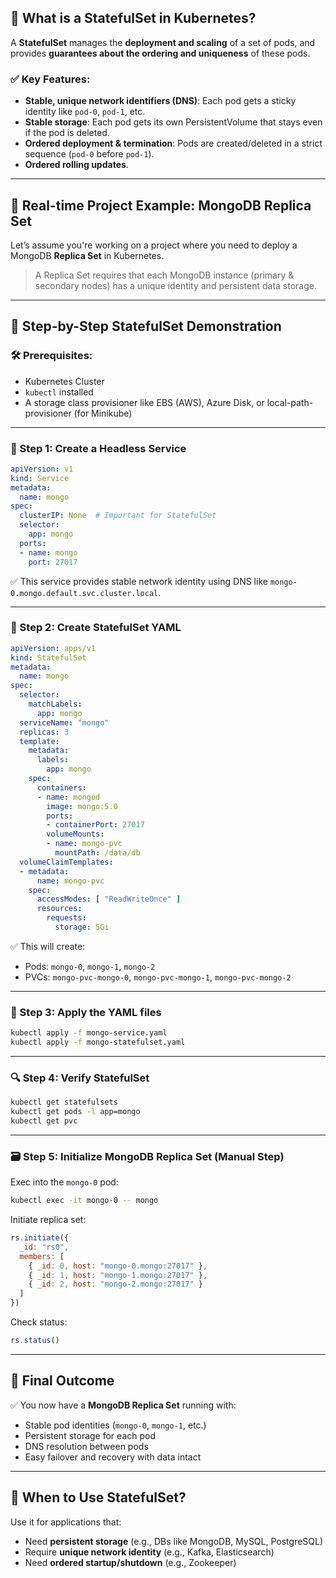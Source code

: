 ## 🔹 What is a StatefulSet in Kubernetes?

A **StatefulSet** manages the **deployment and scaling** of a set of pods, and provides **guarantees about the ordering and uniqueness** of these pods.

### ✅ Key Features:
- **Stable, unique network identifiers (DNS)**: Each pod gets a sticky identity like `pod-0`, `pod-1`, etc.
- **Stable storage**: Each pod gets its own PersistentVolume that stays even if the pod is deleted.
- **Ordered deployment & termination**: Pods are created/deleted in a strict sequence (`pod-0` before `pod-1`).
- **Ordered rolling updates**.

---

## 🔸 Real-time Project Example: **MongoDB Replica Set**

Let’s assume you're working on a project where you need to deploy a MongoDB **Replica Set** in Kubernetes.

> A Replica Set requires that each MongoDB instance (primary & secondary nodes) has a unique identity and persistent data storage.

---

## 🔧 Step-by-Step StatefulSet Demonstration

### 🛠️ Prerequisites:
- Kubernetes Cluster
- `kubectl` installed
- A storage class provisioner like EBS (AWS), Azure Disk, or local-path-provisioner (for Minikube)

---

### 📁 Step 1: Create a Headless Service

```yaml
apiVersion: v1
kind: Service
metadata:
  name: mongo
spec:
  clusterIP: None  # Important for StatefulSet
  selector:
    app: mongo
  ports:
  - name: mongo
    port: 27017
```

✅ This service provides stable network identity using DNS like `mongo-0.mongo.default.svc.cluster.local`.

---

### 📄 Step 2: Create StatefulSet YAML

```yaml
apiVersion: apps/v1
kind: StatefulSet
metadata:
  name: mongo
spec:
  selector:
    matchLabels:
      app: mongo
  serviceName: "mongo"
  replicas: 3
  template:
    metadata:
      labels:
        app: mongo
    spec:
      containers:
      - name: mongod
        image: mongo:5.0
        ports:
        - containerPort: 27017
        volumeMounts:
        - name: mongo-pvc
          mountPath: /data/db
  volumeClaimTemplates:
  - metadata:
      name: mongo-pvc
    spec:
      accessModes: [ "ReadWriteOnce" ]
      resources:
        requests:
          storage: 5Gi
```

✅ This will create:
- Pods: `mongo-0`, `mongo-1`, `mongo-2`
- PVCs: `mongo-pvc-mongo-0`, `mongo-pvc-mongo-1`, `mongo-pvc-mongo-2`

---

### 🧪 Step 3: Apply the YAML files

```bash
kubectl apply -f mongo-service.yaml
kubectl apply -f mongo-statefulset.yaml
```

---

### 🔍 Step 4: Verify StatefulSet

```bash
kubectl get statefulsets
kubectl get pods -l app=mongo
kubectl get pvc
```

---

### 🗃️ Step 5: Initialize MongoDB Replica Set (Manual Step)

Exec into the `mongo-0` pod:

```bash
kubectl exec -it mongo-0 -- mongo
```

Initiate replica set:

```js
rs.initiate({
  _id: "rs0",
  members: [
    { _id: 0, host: "mongo-0.mongo:27017" },
    { _id: 1, host: "mongo-1.mongo:27017" },
    { _id: 2, host: "mongo-2.mongo:27017" }
  ]
})
```

Check status:

```js
rs.status()
```

---

## 🎯 Final Outcome

✅ You now have a **MongoDB Replica Set** running with:
- Stable pod identities (`mongo-0`, `mongo-1`, etc.)
- Persistent storage for each pod
- DNS resolution between pods
- Easy failover and recovery with data intact

---

## 🧠 When to Use StatefulSet?

Use it for applications that:
- Need **persistent storage** (e.g., DBs like MongoDB, MySQL, PostgreSQL)
- Require **unique network identity** (e.g., Kafka, Elasticsearch)
- Need **ordered startup/shutdown** (e.g., Zookeeper)


